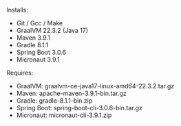 Installs:
* Git / Gcc / Make
* GraalVM 22.3.2 (Java 17)
* Maven 3.9.1
* Gradle 8.1.1
* Spring Boot 3.0.6
* Micronaut 3.9.1

Requires:
* GraalVM: graalvm-ce-java17-linux-amd64-22.3.2.tar.gz
* Maven: apache-maven-3.9.1-bin.tar.gz
* Gradle: gradle-8.1.1-bin.zip
* Spring Boot: spring-boot-cli-3.0.6-bin.tar.gz
* Micronaut: micronaut-cli-3.9.1.zip
